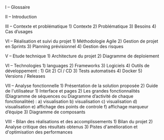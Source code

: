 I – Glossaire

II – Introduction

III – Contexte et problématique
    1) Contexte 
    2) Problématique
    3) Besoins
    4) Cas d’usages

VI – Réalisation et suivi du projet
    1) Méthodologie Agile
    2) Gestion de projet en Sprints
    3) Planning prévisionnel
    4) Gestion des risques

V – Etude technique
    1) Architecture du projet 
    2) Diagramme de deploiement

VI – Technologies 
    1) languages
    2) Frameworks
    3) Logiciels
    4) Outils de développement  : 
        1) Git
        2) CI / CD
        3) Tests automatisés
        4) Docker
        5) Versions / Releases

VII – Analyse fonctionnelle 
    1) Présentation de la solution proposée
    2) Guide de l'utilisateur 
        1) Interface et pages
        2) Les grandes fonctionnalités (Diagramme de séquences ou Diagramme d’activité de chaque fonctionalitée) :
        a) visualisation
        b) visualisation
        c) visualisation
        d) visualisation
        e) affichage des points de controle
        f) affichage marqueur d’équipe
    3) Diagramme de composants

VIII - Bilan des réalisations et des accomplissements
    1) Bilan du projet
    2) Analyse critique des résultats obtenus
    3) Pistes d'amélioration et d'optimisation des performances
